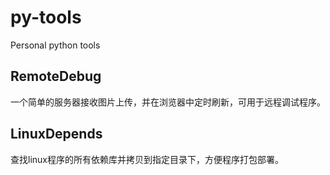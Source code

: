 # py-tools
Personal python tools

## RemoteDebug
一个简单的服务器接收图片上传，并在浏览器中定时刷新，可用于远程调试程序。

## LinuxDepends
查找linux程序的所有依赖库并拷贝到指定目录下，方便程序打包部署。

